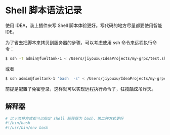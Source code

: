# Shell 脚本语法记录

使用 IDEA，装上插件来写 Shell 脚本体验更好。写代码的地方尽量都要使用智能 IDE。

为了省去把脚本来拷贝到服务器的步骤，可以考虑使用 ssh 命令来远程执行命令：

```bash
$ ssh -T admin@fueltank-1 < /Users/jiyouxu/IdeaProjects/my-grpc/test.sh
```

或者

```bash
$ ssh admin@fueltank-1 'bash  -s' < /Users/jiyouxu/IdeaProjects/my-grpc/test.sh
```

前提是配置了免密登录，这样就可以实现远程执行命令了，狂拽酷炫吊炸天。

## 解释器

```bash
# 以下两种方式都可以指定 shell 解释器为 bash，第二种方式更好
#!/bin/bash
#!/usr/bin/env bash
```

